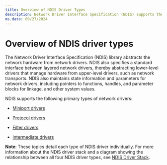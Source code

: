 ```yaml
---
title: Overview of NDIS Driver Types
description: Network Driver Interface Specification (NDIS) supports the following driver types.
ms.date: 09/27/2024
---
```


# Overview of NDIS driver types

The Network Driver Interface Specification (NDIS) library abstracts the network hardware from network drivers. NDIS also specifies a standard interface between layered network drivers, thereby abstracting lower-level drivers that manage hardware from upper-level drivers, such as network transports. NDIS also maintains state information and parameters for network drivers, including pointers to functions, handles, and parameter blocks for linkage, and other system values.

NDIS supports the following primary types of network drivers:

-   [Miniport drivers](ndis-miniport-drivers2.md)

-   [Protocol drivers](ndis-protocol-drivers2.md)

-   [Filter drivers](ndis-filter-drivers.md)

-   [Intermediate drivers](ndis-intermediate-drivers.md)

**Note**: These topics detail each type of NDIS driver individually. For more information about the NDIS driver stack and a diagram showing the relationship between all four NDIS driver types, see [NDIS Driver Stack](ndis-driver-stack.md).
